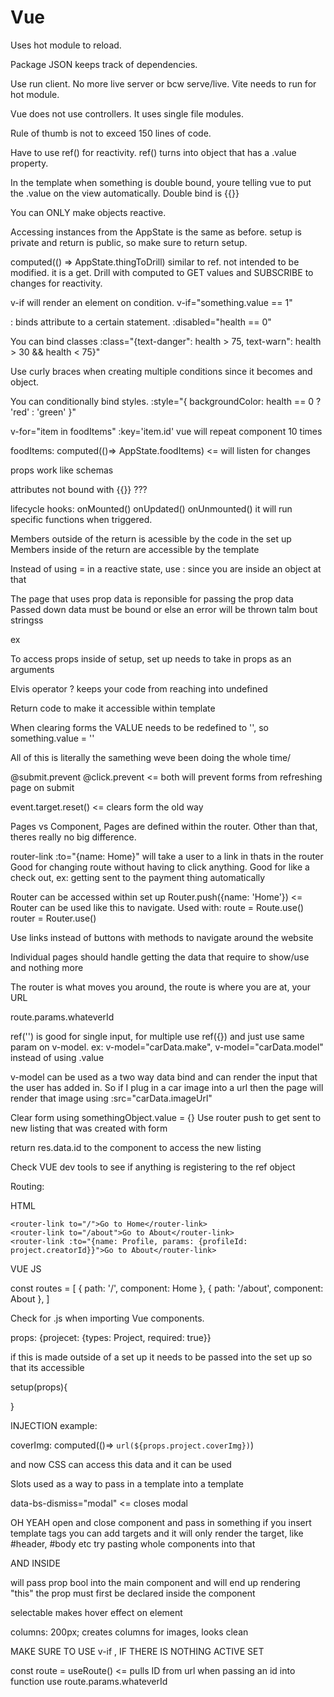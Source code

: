 # Vue

Uses hot module to reload.

Package JSON keeps track of dependencies.

Use run client. No more live server or bcw serve/live. 
Vite needs to run for hot module.

Vue does not use controllers. It uses single file modules.

Rule of thumb is not to exceed 150 lines of code.

Have to use ref() for reactivity. ref() turns into object that has a .value property.

In the template when something is double bound, youre telling vue to put the .value on the view automatically. Double bind is {{}}

You can ONLY make objects reactive.

Accessing instances from the AppState is the same as before.
setup is private and return is public, so make sure to return setup.

computed(() => AppState.thingToDrill) similar to ref. not intended to be modified. it is a get. 
Drill with computed to GET values and SUBSCRIBE to changes for reactivity.

v-if will render an element on condition. v-if="something.value == 1"

: binds attribute to a certain statement. :disabled="health == 0"

You can bind classes 
        :class="{text-danger": health > 75,
        text-warn": health > 30 && health < 75}"

Use curly braces when creating multiple conditions since it becomes and object.

You can conditionally bind styles. 
:style="{
    backgroundColor: health == 0 ? 'red' : 'green'
}"

v-for="item in foodItems" :key='item.id' vue will repeat component 10 times

foodItems: computed(()=> AppState.foodItems) <= will listen for changes

props work like schemas

attributes not bound with {{}} ???

lifecycle hooks:
onMounted()
onUpdated()
onUnmounted()
it will run specific functions when triggered.

Members outside of the return is acessible by the code in the set up
Members inside of the return are accessible by the template

Instead of using = in a reactive state, use : since you are inside an object at that 

The page that uses prop data is reponsible for passing the prop data
Passed down data must be bound or else an error will be thrown talm bout stringss

ex <MovieCard :move="Movie"/>

To access props inside of setup, set up needs to take in props as an arguments

Elvis operator ? keeps your code from reaching into undefined

Return code to make it accessible within template

When clearing forms the VALUE needs to be redefined to '', so something.value = ''

All of this is literally the samething weve been doing the whole time/

@submit.prevent
@click.prevent    <= both will prevent forms from refreshing page on submit

event.target.reset() <= clears form the old way

Pages vs Component, Pages are defined within the router. Other than that, theres really no big difference.

router-link :to="{name: Home}" will take a user to a link in thats in the router
Good for changing route without having to click anything. Good for like a check out, ex: getting sent to the payment thing automatically

Router can be accessed within set up
Router.push({name: 'Home'}) <= Router can be used like this to navigate. 
Used with: route = Route.use()     router = Router.use()

Use links instead of buttons with methods to navigate around the website

Individual pages should handle getting the data that require to show/use and nothing more

The router is what moves you around, the route is where you are at, your URL

route.params.whateverId

ref('') is good for single input, for multiple use ref({}) and just use same param on v-model. ex: v-model="carData.make", v-model="carData.model" instead of using .value

v-model can be used as a two way data bind and can render the input that the user has added in. So if I plug in a car image into a url then the page will render that image using :src="carData.imageUrl"

Clear form using somethingObject.value = {}
Use router push to get sent to new listing that was created with form

return res.data.id to the component to access the new listing

Check VUE dev tools to see if anything is registering to the ref object

Routing:

HTML

    <router-link to="/">Go to Home</router-link>
    <router-link to="/about">Go to About</router-link>
    <router-link :to="{name: Profile, params: {profileId: project.creatorId}}">Go to About</router-link>

VUE JS

const routes = [
  { path: '/', component: Home },
  { path: '/about', component: About },
]

Check for .js when importing Vue components.

props: {projecet: {types: Project, required: true}}

if this is made outside of a set up it needs to be passed into the set up so that its accessible

setup(props){

}

INJECTION example:

coverImg: computed(()=> `url(${props.project.coverImg})`)

and now CSS can access this data and it can be used

Slots used as a way to pass in a template into a template
<slot></slot>

data-bs-dismiss="modal" <= closes modal

<Component>OH YEAH</Component> open and close component and pass in something
if you insert template tags you can add targets and it will only render the target, like #header, #body etc
try pasting whole components into that

<MainComponent :showThis="true" />

AND INSIDE <template v-if="showThis"> I will render </template>

will pass prop bool into the main component and will end up rendering "this"
the prop must first be declared inside the component

selectable makes hover effect on element

columns: 200px; creates columns for images, looks clean

MAKE SURE TO USE v-if , IF THERE IS NOTHING ACTIVE SET

const route = useRoute() <= pulls ID from url
when passing an id into function use route.params.whateverId